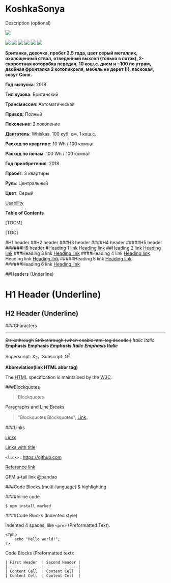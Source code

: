 # KoshkaSonya
Description (optional)

![](https://cs13.pikabu.ru/post_img/big/2019/06/22/5/1561189977191526125.jpg)

![](https://img.shields.io/github/stars/pandao/editor.md.svg)
![](https://img.shields.io/github/forks/pandao/editor.md.svg)
![](https://img.shields.io/github/tag/pandao/editor.md.svg)
![](https://img.shields.io/github/release/pandao/editor.md.svg)
![](https://img.shields.io/github/issues/pandao/editor.md.svg)
![](https://img.shields.io/bower/v/editor.md.svg)

**Британка, девочка, пробег 2.5 года, цвет серый металлик, охолощенный ствол, отведенный выхлоп (только в лоток), 2-скоростная которобка передач, 10 кош.с. днем и ~100 по утрам, двойная фронталка 2 котопикселя, мебель не дерет (!), ласковая, зовут Соня.**

**Год выпуска**: 2018

**Тип кузова**: Британский

**Трансмиссия**: Автоматическая

**Привод**: Полный

**Поколение**: 2 поколение

**Двигатель**: Whiskas, 100 куб. см, 1 кош.с.

**Расход по квартире**: 10 Wh / 100 комнат

**Расход по ночам**: 100 Wh / 100 комнат

**Год приобретения**: 2018

**Пробег**: 3 квартиры

**Руль**: Центральный

**Цвет**: Серый

[Usability](https://github.com/noteMASTER11/KoshkaSonya/blob/master/Usage.md)

**Table of Contents**

[TOCM]

[TOC]

#H1 header
##H2 header
###H3 header
####H4 header
#####H5 header
######H6 header
#Heading 1 link [Heading link](https://github.com/pandao/editor.md "Heading link")
##Heading 2 link [Heading link](https://github.com/pandao/editor.md "Heading link")
###Heading 3 link [Heading link](https://github.com/pandao/editor.md "Heading link")
####Heading 4 link [Heading link](https://github.com/pandao/editor.md "Heading link")
Heading link [Heading link](https://github.com/pandao/editor.md "Heading link")
#####Heading 5 link [Heading link](https://github.com/pandao/editor.md "Heading link")
######Heading 6 link [Heading link](https://github.com/pandao/editor.md "Heading link")

##Headers (Underline)

H1 Header (Underline)
=============

H2 Header (Underline)
-------------

###Characters
                
----

~~Strikethrough~~ <s>Strikethrough (when enable html tag decode.)</s>
*Italic*      _Italic_
**Emphasis**  __Emphasis__
***Emphasis Italic*** ___Emphasis Italic___

Superscript: X<sub>2</sub>，Subscript: O<sup>2</sup>

**Abbreviation(link HTML abbr tag)**

The <abbr title="Hyper Text Markup Language">HTML</abbr> specification is maintained by the <abbr title="World Wide Web Consortium">W3C</abbr>.

###Blockquotes

> Blockquotes

Paragraphs and Line Breaks
                    
> "Blockquotes Blockquotes", [Link](http://localhost/)。

###Links

[Links](http://localhost/)

[Links with title](http://localhost/ "link title")

`<link>` : <https://github.com>

[Reference link][id/name] 

[id/name]: http://link-url/

GFM a-tail link @pandao

###Code Blocks (multi-language) & highlighting

####Inline code

`$ npm install marked`

####Code Blocks (Indented style)

Indented 4 spaces, like `<pre>` (Preformatted Text).

    <?php
        echo "Hello world!";
    ?>
    
Code Blocks (Preformatted text):

    | First Header  | Second Header |
    | ------------- | ------------- |
    | Content Cell  | Content Cell  |
    | Content Cell  | Content Cell  |
